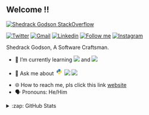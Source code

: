 <!-- ## Hi there, I'm Shedrack Godson.👋 -->
## Welcome !!


[![Shedrack Godson StackOverflow](https://github-readme-stackoverflow.vercel.app/?userID=12733154)](https://stackoverflow.com/users/12733154/shedrack)&nbsp;

<!-- ![Profile Metrics](https://github.com/elirehema/elirehema/blob/master/github-metrics.svg)-->
[![Twitter](https://img.shields.io/twitter/follow/godson_shedrack?label=Follow&style=social)](https://www.twitter.com/godson_shedrack)
[![Gmail](https://img.shields.io/badge/-Gmail-c14438?style=flat&logo=Gmail&logoColor=white)](mailto:hedrickgodson23@gmail.com)
[![Linkedin](https://img.shields.io/badge/-LinkedIn-blue?style=flat&logo=Linkedin&logoColor=white)](https://www.linkedin.com/in/shedrack-godson/)
[<img src="https://img.shields.io/github/followers/ShedrackGodson?label=follow&style=social" height="22" title="Follow me" />](https://github.com/ShedrackGodson) 
[![Instagram](https://img.shields.io/badge/-Instagram-c13584?style=flat&labelColor=c13584&logo=instagram&logoColor=white)](https://www.instagram.com/rickie_godson)


Shedrack Godson, A Software Craftsman.

<!-- - 🌱 I’m currently learning <img height="20" src="https://upload.wikimedia.org/wikipedia/commons/a/a7/React-icon.svg"></code> -->
- 🌱 I’m currently learning <img height="20" src="https://spring.io/images/spring-logo-9146a4d3298760c2e7e49595184e1975.svg"> and <img height="20" src="https://upload.wikimedia.org/wikipedia/commons/a/a7/React-icon.svg"></code>

- 💬 Ask me about 
 <img height="20" src="https://raw.githubusercontent.com/github/explore/80688e429a7d4ef2fca1e82350fe8e3517d3494d/topics/python/python.png"></code>
 <img height="20" src="https://static.djangoproject.com/img/logos/django-logo-negative.png"></code>
 <img height="20" src="https://www.django-rest-framework.org/img/logo.png"></code>
<!--  <img height="20" src="https://miro.medium.com/max/1200/1*N5Iep1wJY1iXgMzpHxzE8w.png"></code>  IF the above corrupt replace with this code -->

- 🌐 How to reach me, pls click this link [website](https://shedrackgodson.pythonanywhere.com/contact/)
- 🗣 Pronouns: He/Him



<!-- ### Wakatime Week Stats
[![willianrod's wakatime stats](https://github-readme-stats.vercel.app/api/wakatime?username=Shedrack)](https://github.com/ShedrackGodson/github-readme-stats)

[![ReadMe Card](https://github-readme-stats.vercel.app/api/pin/?username=ShedrackGodson&repo=github-readme-stats)](https://github.com/ShedrackGodson/github-readme-stats)

### Latest Blog Posts 📕 -->

<!-- BLOG-POST-LIST:START -->
<!-- - [Django: Email Service](https://shedrackgodson.pythonanywhere.com/post/4/) -->
<!-- - [Python: Middle of the Linked List](https://shedrackgodson.pythonanywhere.com/post/3/) -->
<!-- - [Django: Tiny-MCE Editor Integration with Django](https://shedrackgodson.pythonanywhere.com/post/2/) -->
<!-- - [Django: Setup Django-MySQL database on Python Anywhere](https://shedrackgodson.pythonanywhere.com/post/1/) -->
<!-- BLOG-POST-LIST:END -->

<!-- ➡️ [more blog posts...](https://shedrackgodson.pythonanywhere.com) -->

<details>
  <summary>:zap: GitHub Stats</summary>

  ![Shedrack Godson's github stats](https://github-readme-stats.vercel.app/api?username=ShedrackGodson&show_icons=true&theme=radical)

</details>


<!-- [website]: https://shedrackgodson.pythonanywhere.com/contact/
[twitter]: https://twitter.com/godson_shedrack
[instagram]: https://www.instagram.com/rickie_godson/
[linkedin]: https://www.linkedin.com/in/shedrack-godson/ -->
